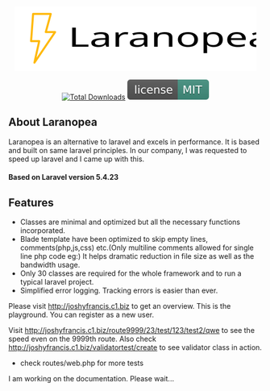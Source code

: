 <p align="center"><img src="laranopea.svg"></p>

<p align="center">
 <a href="https://github.com/JoshyFrancis/laranopea"><img src="https://img.shields.io/github/downloads/JoshyFrancis/laranopea/total.svg" alt="Total Downloads"></a>
 <img src="MIT.svg" alt="License"> 
</p>


## About Laranopea
Laranopea is an alternative to laravel and excels in performance. It is based and built on same laravel principles. In our company, I was requested to speed up laravel and I came up with this.

#### Based on Laravel version 5.4.23

## Features
* Classes are minimal and optimized but all the necessary functions incorporated.
* Blade template have been optimized to skip empty lines, comments(php,js,css) etc.(Only multiline comments allowed for single line php code eg:<?php /*echo $share_otf; */ ?>)
  It helps dramatic reduction in file size as well as the bandwidth usage.
* Only 30 classes are required for the whole framework and to run a typical laravel project.
* Simplified error logging. Tracking errors is easier than ever.


Please visit <a href="http://joshyfrancis.c1.biz" target="_blank">http://joshyfrancis.c1.biz</a> to get an overview. This is the playground.
You can register as a new user.

Visit <a href="http://joshyfrancis.c1.biz/route9999/23/test/123/test2/qwe" target="_blank">http://joshyfrancis.c1.biz/route9999/23/test/123/test2/qwe</a> to see the speed even on the 9999th route.
Also check <a href="http://joshyfrancis.c1.biz/validatortest/create" target="_blank">http://joshyfrancis.c1.biz/validatortest/create</a> to see validator class in action.

* check routes/web.php for more tests

I am working on the documentation. Please wait...
